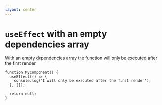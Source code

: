 ```yaml
---
layout: center
---
```


# `useEffect` with an empty dependencies array

With an empty dependencies array the function will only be executed after the first render

```tsx {2-4}
function MyComponent() {
  useEffect(() => {
    console.log('I will only be executed after the first render');
  }, []);

  return null;
}
```